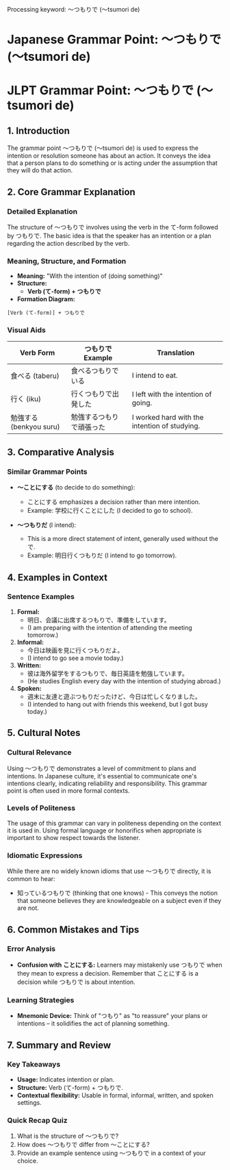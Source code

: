 Processing keyword: ～つもりで (〜tsumori de)
# Japanese Grammar Point: ～つもりで (〜tsumori de)
# JLPT Grammar Point: ～つもりで (〜tsumori de)
## 1. Introduction
The grammar point ～つもりで (〜tsumori de) is used to express the intention or resolution someone has about an action. It conveys the idea that a person plans to do something or is acting under the assumption that they will do that action.
## 2. Core Grammar Explanation
### Detailed Explanation
The structure of ～つもりで involves using the verb in the て-form followed by つもりで. The basic idea is that the speaker has an intention or a plan regarding the action described by the verb.
### Meaning, Structure, and Formation
- **Meaning:** "With the intention of (doing something)"
- **Structure:**
  - **Verb (て-form) + つもりで**
- **Formation Diagram:**
  
```
[Verb (て-form)] + つもりで
```
### Visual Aids
| Verb Form          | つもりで Example        | Translation                     |
|--------------------|--------------------------|---------------------------------|
| 食べる (taberu)    | 食べるつもりでいる            | I intend to eat.               |
| 行く (iku)         | 行くつもりで出発した         | I left with the intention of going. |
| 勉強する (benkyou suru) | 勉強するつもりで頑張った     | I worked hard with the intention of studying. |
## 3. Comparative Analysis
### Similar Grammar Points
- **～ことにする** (to decide to do something):
  - ことにする emphasizes a decision rather than mere intention.
  - Example: 学校に行くことにした (I decided to go to school).
  
- **～つもりだ** (I intend):
  - This is a more direct statement of intent, generally used without the で.
  - Example: 明日行くつもりだ (I intend to go tomorrow).
## 4. Examples in Context
### Sentence Examples
1. **Formal:**
   - 明日、会議に出席するつもりで、準備をしています。
   - (I am preparing with the intention of attending the meeting tomorrow.)
2. **Informal:**
   - 今日は映画を見に行くつもりだよ。
   - (I intend to go see a movie today.)
3. **Written:**
   - 彼は海外留学をするつもりで、毎日英語を勉強しています。
   - (He studies English every day with the intention of studying abroad.)
4. **Spoken:**
   - 週末に友達と遊ぶつもりだったけど、今日は忙しくなりました。
   - (I intended to hang out with friends this weekend, but I got busy today.)
## 5. Cultural Notes
### Cultural Relevance
Using ～つもりで demonstrates a level of commitment to plans and intentions. In Japanese culture, it's essential to communicate one's intentions clearly, indicating reliability and responsibility. This grammar point is often used in more formal contexts.
### Levels of Politeness
The usage of this grammar can vary in politeness depending on the context it is used in. Using formal language or honorifics when appropriate is important to show respect towards the listener.
### Idiomatic Expressions
While there are no widely known idioms that use ～つもりで directly, it is common to hear:
- 知っているつもりで (thinking that one knows) - This conveys the notion that someone believes they are knowledgeable on a subject even if they are not.
## 6. Common Mistakes and Tips
### Error Analysis
- **Confusion with ことにする:** Learners may mistakenly use つもりで when they mean to express a decision. Remember that ことにする is a decision while つもりで is about intention.
  
### Learning Strategies
- **Mnemonic Device:** Think of "つもり" as "to reassure" your plans or intentions – it solidifies the act of planning something.
## 7. Summary and Review
### Key Takeaways
- **Usage:** Indicates intention or plan.
- **Structure:** Verb (て-form) + つもりで.
- **Contextual flexibility:** Usable in formal, informal, written, and spoken settings.
### Quick Recap Quiz
1. What is the structure of ～つもりで?
2. How does ～つもりで differ from ～ことにする?
3. Provide an example sentence using ～つもりで in a context of your choice.
